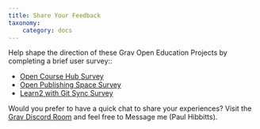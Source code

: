 ```yaml
---
title: Share Your Feedback
taxonomy:
    category: docs
---
```


Help shape the direction of these Grav Open Education Projects by completing a brief user survey::

* [Open Course Hub Survey](https://goo.gl/forms/oSZlfsSi71JB5U8L2)
* [Open Publishing Space Survey](https://goo.gl/forms/WtGdm1UFJ7BJj1N53)
* [Learn2 with Git Sync Survey](https://goo.gl/forms/ywKK8XqBJ5HZ0lCv2)

Would you prefer to have a quick chat to share your experiences? Visit the [Grav Discord Room](https://discord.gg/NS6Y3K2) and feel free to Message me (Paul Hibbitts).
